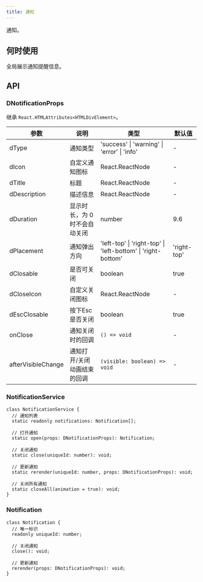 ```yaml
---
title: 通知
---
```


通知。

## 何时使用

全局展示通知提醒信息。

## API

### DNotificationProps

继承 `React.HTMLAttributes<HTMLDivElement>`。

<!-- prettier-ignore-start -->
| 参数 | 说明 | 类型 | 默认值 | 
| --- | --- | --- | --- | 
| dType | 通知类型 | 'success' \| 'warning' \| 'error' \| 'info' | - |
| dIcon | 自定义通知图标 | React.ReactNode | - |
| dTitle | 标题 | React.ReactNode | - |
| dDescription | 描述信息 | React.ReactNode | - |
| dDuration | 显示时长，为 0 时不会自动关闭 | number | 9.6 |
| dPlacement | 通知弹出方向 | 'left-top' \| 'right-top' \| 'left-bottom' \| 'right-bottom'  | 'right-top' |
| dClosable | 是否可关闭 | boolean | true |
| dCloseIcon | 自定义关闭图标 | React.ReactNode | - |
| dEscClosable | 按下Esc是否关闭 | boolean | true |
| onClose | 通知关闭时的回调 | `() => void` | - |
| afterVisibleChange | 通知打开/关闭动画结束的回调 | `(visible: boolean) => void` | - |
<!-- prettier-ignore-end -->

### NotificationService

```tsx
class NotificationService {
  // 通知列表
  static readonly notifications: Notification[];

  // 打开通知
  static open(props: DNotificationProps): Notification;

  // 关闭通知
  static close(uniqueId: number): void;

  // 更新通知
  static rerender(uniqueId: number, props: DNotificationProps): void;

  // 关闭所有通知
  static closeAll(animation = true): void;
}
```

### Notification

```tsx
class Notification {
  // 唯一标识
  readonly uniqueId: number;

  // 关闭通知
  close(): void;

  // 更新通知
  rerender(props: DNotificationProps): void;
}
```
